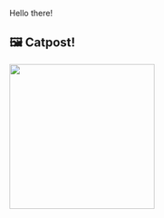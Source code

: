 Hello there!



## 🖼️ Catpost!

<sub>
    <img src="https://cdn2.thecatapi.com/images/MTUyNzQ4MA.jpg" height="256">
</sub>

